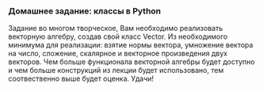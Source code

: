 ### Домашнее задание: классы в Python
Задание во многом творческое, 
Вам необходимо реализовать векторную алгебру, создав свой класс Vector. 
Из необходимого минимума для реализации: взятие нормы вектора, 
умножение вектора на число, сложение, скалярное и векторное произведения двух векторов.
Чем больше функционала векторной алгебры будет доступно 
и чем больше конструкций из лекции будет использовано, тем соотвественно выше будет оценка.
Удачи! 